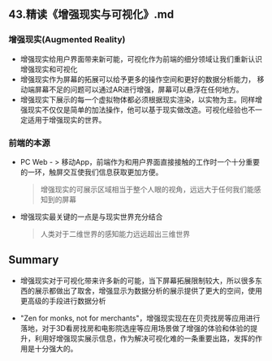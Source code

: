## **43.精读《增强现实与可视化》.md**



### 增强现实(Augmented Reality)

- 增强现实给用户界面带来新可能，可视化作为前端的细分领域让我们重新认识增强现实和可视化
- 增强现实作为屏幕的拓展可以给予更多的操作空间和更好的数据分析能力， 移动端屏幕不足的问题可以通过AR进行增强，屏幕可以悬浮在任何地方。
- 增强现实下展示的每一个虚拟物体都必须根据现实渲染，以实物为主。同样增强现实不仅仅是简单的加法操作，他可以基于现实做改造。可视化经验也不一定适用于增强现实的世界。



### 前端的本源

- PC Web - > 移动App，前端作为和用户界面直接接触的工作时一个十分重要的一环，触屏交互使我们信息获取更加方便。

  > 增强现实的可展示区域相当于整个人眼的视角，远远大于任何我们能感知到的屏幕

- 增强现实最关键的一点是与现实世界充分结合

  > 人类对于二维世界的感知能力远远超出三维世界



## Summary

- 增强现实对于可视化带来许多新的可能，当下屏幕拓展限制较大，所以很多东西的展示都做出了取舍，增强显示为数据分析的展示提供了更大的空间，使用更高级的手段进行数据分析

- "Zen for monks, not for merchants"，增强现实现在在贝壳找房等应用进行落地，对于3D看房找房和电影院选座等应用场景做了增强的体验和体验的提升，利用好增强现实展示信息，作为解决可视化难的一条重要出路，发挥的作用是十分强大的。

